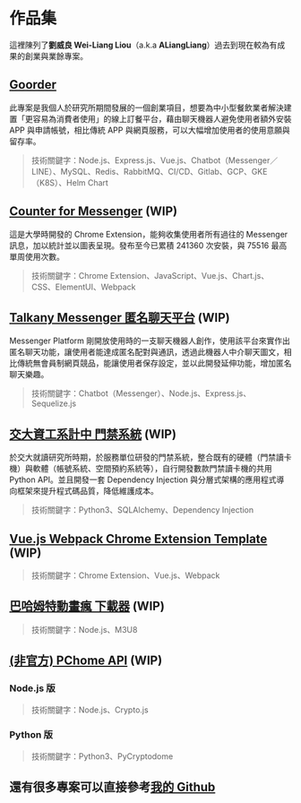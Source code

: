 # 作品集

這裡陳列了**劉威良 Wei-Liang Liou**（a.k.a **ALiangLiang**）過去到現在較為有成果的創業與業餘專案。

## [Goorder](goorder.md)

此專案是我個人於研究所期間發展的一個創業項目，想要為中小型餐飲業者解決建置「更容易為消費者使用」的線上訂餐平台，藉由聊天機器人避免使用者額外安裝 APP 與申請帳號，相比傳統 APP 與網頁服務，可以大幅增加使用者的使用意願與留存率。

> 技術關鍵字：Node.js、Express.js、Vue.js、Chatbot（Messenger／LINE）、MySQL、Redis、RabbitMQ、CI/CD、Gitlab、GCP、GKE（K8S）、Helm Chart

## [Counter for Messenger](counter-for-messenger.md) (WIP)

這是大學時開發的 Chrome Extension，能夠收集使用者所有過往的 Messenger 訊息，加以統計並以圖表呈現。發布至今已累積 241360 次安裝，與 75516 最高單周使用次數。

> 技術關鍵字：Chrome Extension、JavaScript、Vue.js、Chart.js、CSS、ElementUI、Webpack


## [Talkany Messenger 匿名聊天平台](talkany.md) (WIP)

Messenger Platform 剛開放使用時的一支聊天機器人創作，使用該平台來實作出匿名聊天功能，讓使用者能達成匿名配對與通訊，透過此機器人中介聊天圖文，相比傳統無會員制網頁競品，能讓使用者保存設定，並以此開發延伸功能，增加匿名聊天樂趣。

> 技術關鍵字：Chatbot（Messenger）、Node.js、Express.js、Sequelize.js

## [交大資工系計中 門禁系統](cscc-door-secruity-system.md) (WIP)

於交大就讀研究所時期，於服務單位研發的門禁系統，整合既有的硬體（門禁讀卡機）與軟體（帳號系統、空間預約系統等），自行開發數款門禁讀卡機的共用 Python API。並且開發一套 Dependency Injection 與分層式架構的應用程式導向框架來提升程式碼品質，降低維護成本。

> 技術關鍵字：Python3、SQLAlchemy、Dependency Injection

## [Vue.js Webpack Chrome Extension Template](vue-webpack-chrome-extension-template) (WIP)

> 技術關鍵字：Chrome Extension、Vue.js、Webpack

## [巴哈姆特動畫瘋 下載器](baha-anime-downloader.md) (WIP)

> 技術關鍵字：Node.js、M3U8

## [(非官方) PChome API](pchome-api.md) (WIP)

### Node.js 版

> 技術關鍵字：Node.js、Crypto.js

### Python 版

> 技術關鍵字：Python3、PyCryptodome

## 還有很多專案可以直接參考[我的 Github](https://github.com/ALiangLiang?tab=repositories)
